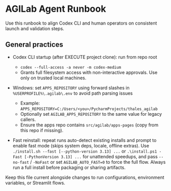 # AGILab Agent Runbook

Use this runbook to align Codex CLI and human operators on consistent launch and validation steps.

## General practices

- Codex CLI startup (after EXECUTE project clone): run from repo root
  - `codex --full-access -a never -m codex-medium`
  - Grants full filesystem access with non-interactive approvals. Use only on trusted local machines.

- Windows: set `APPS_REPOSITORY` using forward slashes in `%USERPROFILE%\.agilab\.env` to avoid path parsing issues
  - Example: `APPS_REPOSITORY=C:/Users/<you>/PycharmProjects/thales_agilab`
  - Optionally set `AGILAB_APPS_REPOSITORY` to the same value for legacy callers.
  - Ensure the apps repo contains `src/agilab/apps-pages` (copy from this repo if missing).
- Fast reinstall: repeat runs auto-detect existing installs and prompt to enable fast mode
  (skips system deps, locale, offline extras). Use `./install.sh --fast [--python-version 3.13] ...`
  or `.\install.ps1 -Fast [-PythonVersion 3.13] ...` for unattended speedups, and pass
  `--no-fast` / `-NoFast` or set `AGILAB_AUTO_FAST=0` to force the full flow. Always run a full
  install before packaging or sharing artifacts.

Keep this file current alongside changes to run configurations, environment variables, or Streamlit flows.
